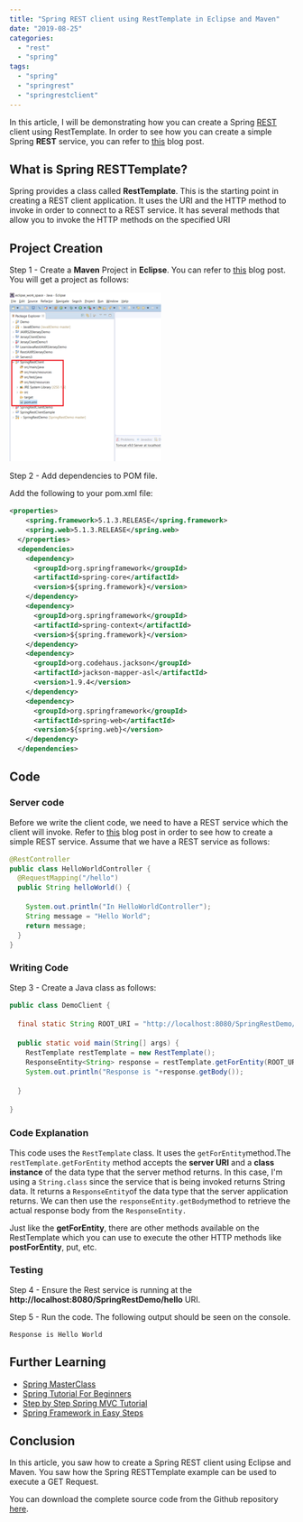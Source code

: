 ```yaml
---
title: "Spring REST client using RestTemplate in Eclipse and Maven"
date: "2019-08-25"
categories: 
  - "rest"
  - "spring"
tags: 
  - "spring"
  - "springrest"
  - "springrestclient"
---
```


In this article, I will be demonstrating how you can create a Spring [REST](https://reshmabidikar.github.io/blog.html#jax-rs-and-rest) client using RestTemplate. In order to see how you can create a simple Spring **REST** service, you can refer to [this](how-to-create-a-spring-rest-application-via-maven-and-eclipse.md) blog post.

## What is Spring RESTTemplate?

Spring provides a class called **RestTemplate**. This is the starting point in creating a REST client application. It uses the URI and the HTTP method to invoke in order to connect to a REST service. It has several methods that allow you to invoke the HTTP methods on the specified URI

## Project Creation

Step 1 - Create a **Maven** Project in **Eclipse**. You can refer to [this](https://reshmabidikar.github.io/2018/10/how-to-create-a-maven-project-in-eclipse.html) blog post. You will get a project as follows:

![](images/spring-rest-client/SpringRestClientProjectCreation-269x300.png)


Step 2 - Add dependencies to POM file.

Add the following to your pom.xml file:

```xml
<properties>
    <spring.framework>5.1.3.RELEASE</spring.framework>
    <spring.web>5.1.3.RELEASE</spring.web>
  </properties>
  <dependencies>
    <dependency>
      <groupId>org.springframework</groupId>
      <artifactId>spring-core</artifactId>
      <version>${spring.framework}</version>
    </dependency>
    <dependency>
      <groupId>org.springframework</groupId>
      <artifactId>spring-context</artifactId>
      <version>${spring.framework}</version>
    </dependency>
    <dependency>
      <groupId>org.codehaus.jackson</groupId>
      <artifactId>jackson-mapper-asl</artifactId>
      <version>1.9.4</version>
    </dependency>
    <dependency>
      <groupId>org.springframework</groupId>
      <artifactId>spring-web</artifactId>
      <version>${spring.web}</version>
    </dependency>
  </dependencies>
```

## Code

### Server code

Before we write the client code, we need to have a REST service which the client will invoke. Refer to [this](https://learnjava.co.in/how-to-create-a-spring-rest-application-via-maven-and-eclipse) blog post in order to see how to create a simple REST service. Assume that we have a REST service as follows:

```java
@RestController
public class HelloWorldController {
  @RequestMapping("/hello")
  public String helloWorld() {
 
    System.out.println("In HelloWorldController");
    String message = "Hello World";
    return message;
  }
}
```

### Writing Code

Step 3 - Create a Java class as follows:

```java
public class DemoClient {
  
  final static String ROOT_URI = "http://localhost:8080/SpringRestDemo/hello";

  public static void main(String[] args) {
    RestTemplate restTemplate = new RestTemplate();
    ResponseEntity<String> response = restTemplate.getForEntity(ROOT_URI, String.class);
    System.out.println("Response is "+response.getBody());

  }

}

```

### Code Explanation

This code uses the `RestTemplate` class. It uses the `getForEntity`method.The `restTemplate.getForEntity` method accepts the **server URI** and a **class instance** of the data type that the server method returns. In this case, I'm using a `String.class`  since the service that is being invoked returns String data. It returns a `ResponseEntity`of the data type that the server application returns. We can then use the `responseEntity.getBody`method to retrieve the actual response body from the `ResponseEntity.`

Just like the **getForEntity**, there are other methods available on the RestTemplate which you can use to execute the other HTTP methods like **postForEntity**, put, etc.

### Testing

Step 4 - Ensure the Rest service is running at the **http://localhost:8080/SpringRestDemo/hello** URI.

Step 5 - Run the code. The following output should be seen on the console.

```
Response is Hello World
```

## Further Learning

- [Spring MasterClass](https://click.linksynergy.com/deeplink?id=MnzIZAZNE5Y&mid=39197&murl=https%3A%2F%2Fwww.udemy.com%2Fcourse%2Fjava-spring-framework-masterclass%2F) 
- [Spring Tutorial For Beginners](https://click.linksynergy.com/deeplink?id=MnzIZAZNE5Y&mid=39197&murl=https%3A%2F%2Fwww.udemy.com%2Fcourse%2Fspring-tutorial-for-beginners%2F) 
- [Step by Step Spring MVC Tutorial](https://click.linksynergy.com/deeplink?id=MnzIZAZNE5Y&mid=39197&murl=https%3A%2F%2Fwww.udemy.com%2Fcourse%2Fspring-mvc-tutorial-for-beginners-step-by-step%2F) 
- [Spring Framework in Easy Steps](https://click.linksynergy.com/deeplink?id=MnzIZAZNE5Y&mid=39197&murl=https%3A%2F%2Fwww.udemy.com%2Fcourse%2Fspringframeworkineasysteps%2F)

## Conclusion

In this article, you saw how to create a Spring REST client using Eclipse and Maven. You saw how the Spring RESTTemplate example can be used to execute a GET Request.

You can download the complete source code from the Github repository [here](https://github.com/learnjavawithreshma/SpringRestClient).
